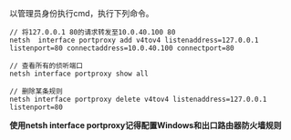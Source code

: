 以管理员身份执行cmd，执行下列命令。

```
// 将127.0.0.1 80的请求转发至10.0.40.100 80
netsh  interface portproxy add v4tov4 listenaddress=127.0.0.1 listenport=80 connectaddress=10.0.40.100 connectport=80

// 查看所有的侦听端口
netsh interface portproxy show all

// 删除某条规则
netsh interface portproxy delete v4tov4 listenaddress=127.0.0.1 listenport=80
```



__使用netsh interface portproxy记得配置Windows和出口路由器防火墙规则__